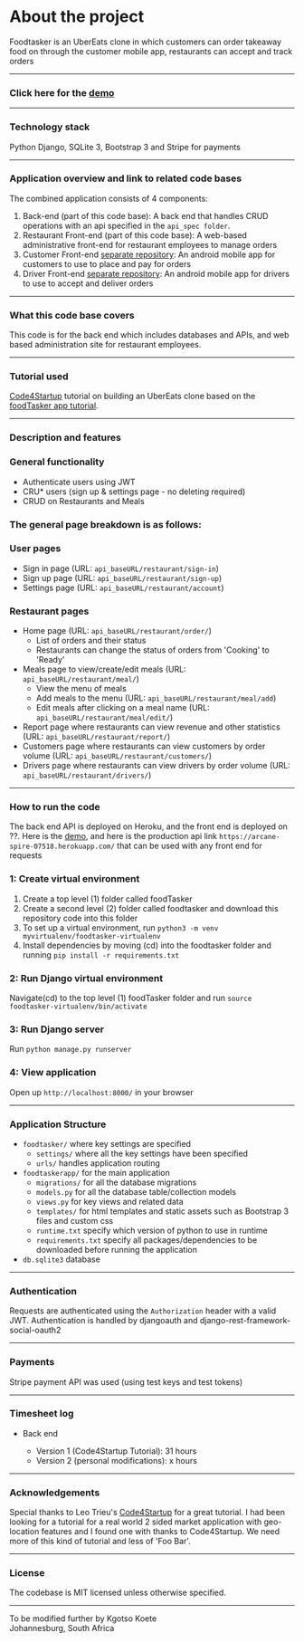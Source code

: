 # About the project

Foodtasker is an UberEats clone in which customers can order takeaway food on through the customer mobile app, restaurants can accept and track orders

---

### Click here for the [demo](https://arcane-spire-07518.herokuapp.com/restaurant/)

---

### Technology stack

Python Django, SQLite 3, Bootstrap 3 and Stripe for payments

---

### Application overview and link to related code bases

The combined application consists of 4 components:

1. Back-end (part of this code base): A back end that handles CRUD operations with an api specified in the `api_spec folder`.
2. Restaurant Front-end (part of this code base): A web-based administrative front-end for restaurant employees to manage orders
3. Customer Front-end [separate repository](https://github.com/Kgotso-Koete/foodTasker-customer-driver-mobile-app): An android mobile app for customers to use to place and pay for orders
4. Driver Front-end [separate repository](https://github.com/Kgotso-Koete/foodTasker-customer-driver-mobile-app): An android mobile app for drivers to use to accept and deliver orders

---

### What this code base covers

This code is for the back end which includes databases and APIs, and web based administration site for restaurant employees.

---

### Tutorial used

[Code4Startup](https://code4startup.com/) tutorial on building an UberEats clone based on the [foodTasker app tutorial](https://coderealprojects.com/projects/create-ubereats-api-server-side-with-python).

---

### Description and features

### General functionality

- Authenticate users using JWT
- CRU\* users (sign up & settings page - no deleting required)
- CRUD on Restaurants and Meals

### The general page breakdown is as follows:

### User pages

- Sign in page (URL: `api_baseURL/restaurant/sign-in`)
- Sign up page (URL: `api_baseURL/restaurant/sign-up`)
- Settings page (URL: `api_baseURL/restaurant/account`)

### Restaurant pages

- Home page (URL: `api_baseURL/restaurant/order/`)
  - List of orders and their status
  - Restaurants can change the status of orders from 'Cooking' to 'Ready'
- Meals page to view/create/edit meals (URL: `api_baseURL/restaurant/meal/`)
  - View the menu of meals
  - Add meals to the menu (URL: `api_baseURL/restaurant/meal/add`)
  - Edit meals after clicking on a meal name (URL: `api_baseURL/restaurant/meal/edit/`)
- Report page where restaurants can view revenue and other statistics (URL: `api_baseURL/restaurant/report/`)
- Customers page where restaurants can view customers by order volume (URL: `api_baseURL/restaurant/customers/`)
- Drivers page where restaurants can view drivers by order volume (URL: `api_baseURL/restaurant/drivers/`)
     
---

### How to run the code

The back end API is deployed on Heroku, and the front end is deployed on ??. Here is the [demo](https://arcane-spire-07518.herokuapp.com/restaurant/), and here is the production api link `https://arcane-spire-07518.herokuapp.com/` that can be used with any front end for requests

### 1: Create virtual environment

1. Create a top level (1) folder called foodTasker
2. Create a second level (2) folder called foodtasker and download this repository code into this folder
3. To set up a virtual environment, run `python3 -m venv myvirtualenv/foodtasker-virtualenv`
4. Install dependencies by moving (cd) into the foodtasker folder and running `pip install -r requirements.txt`

### 2: Run Django virtual environment

Navigate(cd) to the top level (1) foodTasker folder and run `source foodtasker-virtualenv/bin/activate`

### 3: Run Django server

Run `python manage.py runserver`

### 4: View application

Open up `http://localhost:8000/` in your browser

---

### Application Structure

- `foodtasker/` where key settings are specified
  - `settings/` where all the key settings have been specified
  - `urls/` handles application routing
- `foodtaskerapp/` for the main application
  - `migrations/` for all the database migrations
  - `models.py` for all the database table/collection models
  - `views.py` for key views and related data
  - `templates/` for html templates and static assets such as Bootstrap 3 files and custom css
  - `runtime.txt` specify which version of python to use in runtime
  - `requirements.txt` specify all packages/dependencies to be downloaded before running the application
- `db.sqlite3` database

---

### Authentication

Requests are authenticated using the `Authorization` header with a valid JWT. Authentication is handled by djangoauth and django-rest-framework-social-oauth2

---

### Payments

Stripe payment API was used (using test keys and test tokens)

---

### Timesheet log

- Back end

  - Version 1 (Code4Startup Tutorial): 31 hours
  - Version 2 (personal modifications): x hours

---

### Acknowledgements

Special thanks to Leo Trieu's [Code4Startup](https://code4startup.com/projects) for a great tutorial. I had been looking for a tutorial for a real world 2 sided market application with geo-location features and I found one with thanks to Code4Startup. We need more of this kind of tutorial and less of 'Foo Bar'.

---

### License

The codebase is MIT licensed unless otherwise specified.

---

To be modified further by Kgotso Koete
<br/>
Johannesburg, South Africa
